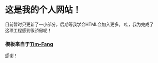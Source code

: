 # 这是我的个人网站！
目前暂时只更新了一小部分，后期等我学会HTML会加入更多。
哇，我为完成了这项工程感到很骄傲呢！
### 模板来自于[Tim-Fang](https://github.com/tim-fang/)
感谢！